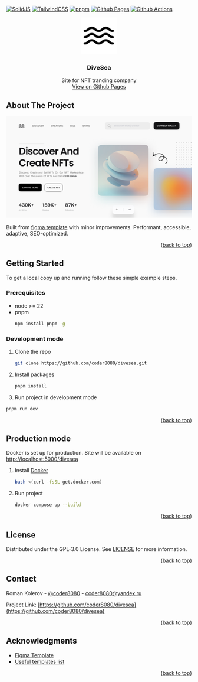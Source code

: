 <a id="readme-top"></a>

[![SolidJS](https://img.shields.io/badge/Solid%20JS-2C4F7C?style=for-the-badge&logo=solid&logoColor=white)](https://www.solidjs.com)
[![TailwindCSS](https://img.shields.io/badge/Tailwind_CSS-38B2AC?style=for-the-badge&logo=tailwind-css&logoColor=white)](https://tailwindcss.com)
[![pnpm](https://img.shields.io/badge/pnpm-yellow?style=for-the-badge&logo=pnpm&logoColor=white)](https://pnpm.io)
[![Github Pages](https://img.shields.io/badge/GitHub%20Pages-222222?style=for-the-badge&logo=github%20Pages&logoColor=white)](https://coder8080.github.io/divesea)
[![Github Actions](https://img.shields.io/badge/GitHub_Actions-2088FF?style=for-the-badge&logo=github-actions&logoColor=white)](https://github.com/coder8080/divesea/actions)

<div align="center">
  <picture>
    <source media="(prefers-color-scheme: dark)" srcset="public/icons/wave_white.svg">
    <img src="public/icons/wave_black.svg" alt="Logo" width="100" height="100">
  </picture>

  <h3 align="center">DiveSea</h3>

  <p align="center">
    Site for NFT tranding company
    <br />
    <a href="https://coder8080.github.io/divesea/">View on Github Pages</a>
  </p>
</div>


## About The Project

[![DiveSea Screenshot](screenshot.png)](https://coder8080.github.io/divesea/)

Built from [figma template](https://www.figma.com/design/VcgXyogEdaIAhaVBPlf5nC/DiveSea?node-id=5-17704&t=bRVSPqYxwYWM81oc-0) with minor improvements. Performant, accessible, adaptive, SEO-optimized.

<p align="right">(<a href="#readme-top">back to top</a>)</p>


## Getting Started

To get a local copy up and running follow these simple example steps.

### Prerequisites

* node >= 22
* pnpm
  ```sh
  npm install pnpm -g
  ```


### Development mode

1. Clone the repo
   ```sh
   git clone https://github.com/coder8080/divesea.git
   ```
2. Install packages
   ```sh
   pnpm install
   ```
3. Run project in development mode
  ```sh
  pnpm run dev
  ```

<p align="right">(<a href="#readme-top">back to top</a>)</p>


## Production mode

Docker is set up for production. Site will be available on [http://localhost:5000/divesea](http://localhost:5000/divesea)

1. Install [Docker](https://www.docker.com)
   ```sh
   bash <(curl -fsSL get.docker.com)
   ```
2. Run project
   ```sh
   docker compose up --build
   ```

<p align="right">(<a href="#readme-top">back to top</a>)</p>


## License

Distributed under the GPL-3.0 License. See [LICENSE](LICENSE) for more information.

<p align="right">(<a href="#readme-top">back to top</a>)</p>


## Contact

Roman Kolerov - [@coder8080](https://t.me/coder8080) - coder8080@yandex.ru

Project Link: [https://github.com/coder8080/divesea](https://github.com/coder8080/divesea)

<p align="right">(<a href="#readme-top">back to top</a>)</p>


## Acknowledgments

* [Figma Template](https://www.figma.com/design/VcgXyogEdaIAhaVBPlf5nC/DiveSea?node-id=5-1960&p=f&t=rLgyD0mHxQi70U5X-0)
* [Useful templates list](https://verstaem.online)

<p align="right">(<a href="#readme-top">back to top</a>)</p>
